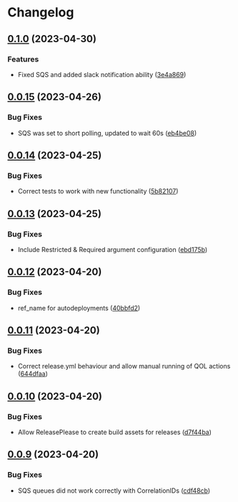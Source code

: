 # Changelog

## [0.1.0](https://github.com/furan917/MageComm/compare/v0.0.15...v0.1.0) (2023-04-30)


### Features

* Fixed SQS and added slack notification ability ([3e4a869](https://github.com/furan917/MageComm/commit/3e4a869aaf5828f024707e39ec10d2c187c69836))

## [0.0.15](https://github.com/furan917/MageComm/compare/v0.0.14...v0.0.15) (2023-04-26)


### Bug Fixes

* SQS was set to short polling, updated to wait 60s ([eb4be08](https://github.com/furan917/MageComm/commit/eb4be08a63cb3cfd0eb13db6a224281b5ae2e3af))

## [0.0.14](https://github.com/furan917/MageComm/compare/v0.0.13...v0.0.14) (2023-04-25)


### Bug Fixes

* Correct tests to work with new functionality ([5b82107](https://github.com/furan917/MageComm/commit/5b82107be816ccf9534d20b11b90cbf8f2b012ad))

## [0.0.13](https://github.com/furan917/MageComm/compare/v0.0.12...v0.0.13) (2023-04-25)


### Bug Fixes

* Include Restricted & Required argument configuration ([ebd175b](https://github.com/furan917/MageComm/commit/ebd175b51bb53367aabb0712409d0ea7bb9ed110))

## [0.0.12](https://github.com/furan917/MageComm/compare/v0.0.11...v0.0.12) (2023-04-20)


### Bug Fixes

* ref_name for autodeployments ([40bbfd2](https://github.com/furan917/MageComm/commit/40bbfd22e0faa01e5384140107b3ce61cf8da6e7))

## [0.0.11](https://github.com/furan917/MageComm/compare/v0.0.10...v0.0.11) (2023-04-20)


### Bug Fixes

* Correct release.yml behaviour and allow manual running of QOL actions ([644dfaa](https://github.com/furan917/MageComm/commit/644dfaa666385c967709cd61c8ba75ae5d2bfe13))

## [0.0.10](https://github.com/furan917/MageComm/compare/v0.0.9...v0.0.10) (2023-04-20)


### Bug Fixes

* Allow ReleasePlease to create build assets for releases ([d7f44ba](https://github.com/furan917/MageComm/commit/d7f44bac257e32dbd280750261119c277e961ff8))

## [0.0.9](https://github.com/furan917/MageComm/compare/v0.0.8...v0.0.9) (2023-04-20)


### Bug Fixes

* SQS queues did not work correctly with CorrelationIDs ([cdf48cb](https://github.com/furan917/MageComm/commit/cdf48cbe93157ad97da9e0cce8377005a80fc591))
